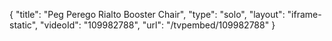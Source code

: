{
    "title": "Peg Perego Rialto Booster Chair",
    "type": "solo",
    "layout": "iframe-static",
    "videoId": "109982788",
    "url": "\/tvpembed\/109982788"
}
